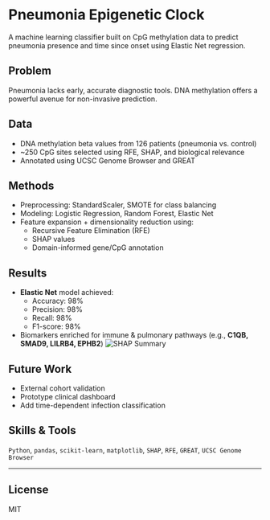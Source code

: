 # Pneumonia Epigenetic Clock

A machine learning classifier built on CpG methylation data to predict pneumonia presence and time since onset using Elastic Net regression.

##  Problem
Pneumonia lacks early, accurate diagnostic tools. DNA methylation offers a powerful avenue for non-invasive prediction.

##  Data
- DNA methylation beta values from 126 patients (pneumonia vs. control)
- ~250 CpG sites selected using RFE, SHAP, and biological relevance
- Annotated using UCSC Genome Browser and GREAT

##  Methods
- Preprocessing: StandardScaler, SMOTE for class balancing
- Modeling: Logistic Regression, Random Forest, Elastic Net
- Feature expansion + dimensionality reduction using:
  - Recursive Feature Elimination (RFE)
  - SHAP values
  - Domain-informed gene/CpG annotation

##  Results
- **Elastic Net** model achieved:
  - Accuracy: 98%
  - Precision: 98%
  - Recall: 98%
  - F1-score: 98%
- Biomarkers enriched for immune & pulmonary pathways (e.g., **C1QB, SMAD9, LILRB4, EPHB2**)
![SHAP Summary](results/SHAP_summary_plot.png)
##  Future Work
- External cohort validation
- Prototype clinical dashboard
- Add time-dependent infection classification

##  Skills & Tools
`Python`, `pandas`, `scikit-learn`, `matplotlib`, `SHAP`, `RFE`, `GREAT`, `UCSC Genome Browser`

---

## License
MIT
